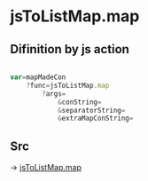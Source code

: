 # jsToListMap.map

## Difinition by js action

```js.js

var=mapMadeCon
	?func=jsToListMap.map
		?args=
			&conString=
			&separatorString=
			&extraMapConString=
```

## Src

-> [jsToListMap.map](https://github.com/puutaro/CommandClick/blob/master/app/src/main/java/com/puutaro/commandclick/fragment_lib/terminal_fragment/js_interface/text/JsToListMap.kt#L27)


